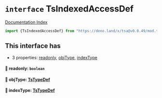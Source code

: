 # `interface` TsIndexedAccessDef

[Documentation Index](../README.md)

```ts
import {TsIndexedAccessDef} from "https://deno.land/x/tsa@v0.0.49/mod.ts"
```

## This interface has

- 3 properties:
[readonly](#-readonly-boolean),
[objType](#-objtype-tstypedef),
[indexType](#-indextype-tstypedef)


#### 📄 readonly: `boolean`



#### 📄 objType: [TsTypeDef](../type.TsTypeDef/README.md)



#### 📄 indexType: [TsTypeDef](../type.TsTypeDef/README.md)



